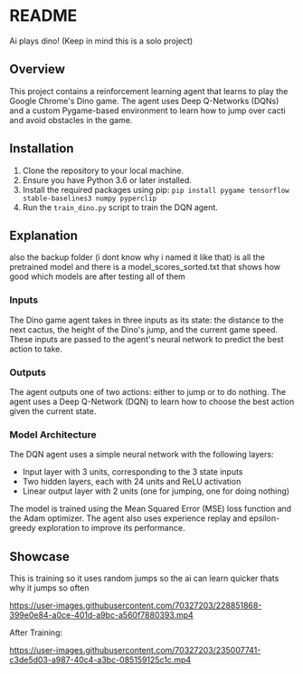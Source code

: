 # README
Ai plays dino! (Keep in mind this is a solo project)
## Overview
This project contains a reinforcement learning agent that learns to play the Google Chrome's Dino game. The agent uses Deep Q-Networks (DQNs) and a custom Pygame-based environment to learn how to jump over cacti and avoid obstacles in the game.

## Installation
1. Clone the repository to your local machine.
2. Ensure you have Python 3.6 or later installed.
3. Install the required packages using pip: `pip install pygame tensorflow stable-baselines3 numpy pyperclip`
4. Run the `train_dino.py` script to train the DQN agent.
## Explanation
also the backup folder (i dont know why i named it like that) is all the pretrained model and there is a model_scores_sorted.txt that shows how good which models are after testing all of them
### Inputs
The Dino game agent takes in three inputs as its state: the distance to the next cactus, the height of the Dino's jump, and the current game speed. These inputs are passed to the agent's neural network to predict the best action to take.

### Outputs
The agent outputs one of two actions: either to jump or to do nothing. The agent uses a Deep Q-Network (DQN) to learn how to choose the best action given the current state.

### Model Architecture
The DQN agent uses a simple neural network with the following layers:

- Input layer with 3 units, corresponding to the 3 state inputs
- Two hidden layers, each with 24 units and ReLU activation
- Linear output layer with 2 units (one for jumping, one for doing nothing)

The model is trained using the Mean Squared Error (MSE) loss function and the Adam optimizer. The agent also uses experience replay and epsilon-greedy exploration to improve its performance.

## Showcase
This is training so it uses random jumps so the ai can learn quicker thats why it jumps so often

https://user-images.githubusercontent.com/70327203/228851868-399e0e84-a0ce-401d-a9bc-a560f7880393.mp4


After Training:

https://user-images.githubusercontent.com/70327203/235007741-c3de5d03-a987-40c4-a3bc-085159125c1c.mp4

